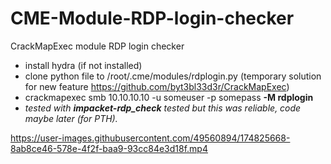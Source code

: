 # CME-Module-RDP-login-checker
CrackMapExec module RDP login checker
- install hydra (if not installed)
- clone python file to  /root/.cme/modules/rdplogin.py (temporary solution for new feature https://github.com/byt3bl33d3r/CrackMapExec)
- crackmapexec smb 10.10.10.10 -u someuser -p somepass **-M rdplogin**
- _tested with **impacket-rdp_check** tested but this was reliable, code maybe later (for PTH)._

https://user-images.githubusercontent.com/49560894/174825668-8ab8ce46-578e-4f2f-baa9-93cc84e3d18f.mp4

